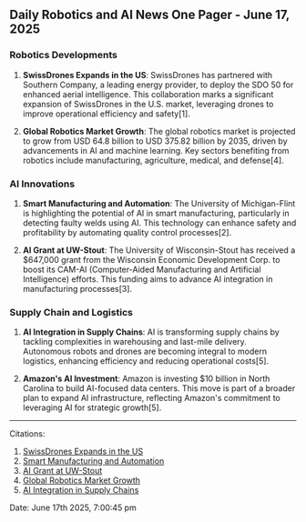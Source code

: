 ## Daily Robotics and AI News One Pager - June 17, 2025

### **Robotics Developments**

1. **SwissDrones Expands in the US**: SwissDrones has partnered with Southern Company, a leading energy provider, to deploy the SDO 50 for enhanced aerial intelligence. This collaboration marks a significant expansion of SwissDrones in the U.S. market, leveraging drones to improve operational efficiency and safety[1].

2. **Global Robotics Market Growth**: The global robotics market is projected to grow from USD 64.8 billion to USD 375.82 billion by 2035, driven by advancements in AI and machine learning. Key sectors benefiting from robotics include manufacturing, agriculture, medical, and defense[4].

### **AI Innovations**

1. **Smart Manufacturing and Automation**: The University of Michigan-Flint is highlighting the potential of AI in smart manufacturing, particularly in detecting faulty welds using AI. This technology can enhance safety and profitability by automating quality control processes[2].

2. **AI Grant at UW-Stout**: The University of Wisconsin-Stout has received a $647,000 grant from the Wisconsin Economic Development Corp. to boost its CAM-AI (Computer-Aided Manufacturing and Artificial Intelligence) efforts. This funding aims to advance AI integration in manufacturing processes[3].

### **Supply Chain and Logistics**

1. **AI Integration in Supply Chains**: AI is transforming supply chains by tackling complexities in warehousing and last-mile delivery. Autonomous robots and drones are becoming integral to modern logistics, enhancing efficiency and reducing operational costs[5].

2. **Amazon's AI Investment**: Amazon is investing $10 billion in North Carolina to build AI-focused data centers. This move is part of a broader plan to expand AI infrastructure, reflecting Amazon's commitment to leveraging AI for strategic growth[5].

---

Citations:
1. [SwissDrones Expands in the US](https://www.roboticstomorrow.com/news/2025/06/17/swissdrones-expands-in-the-us-with-new-customer-southern-company/24933/)
2. [Smart Manufacturing and Automation](https://news.umflint.edu/2025/06/17/learn-more-about-studying-smart-manufacturing-and-automation-at-um-flint/)
3. [AI Grant at UW-Stout](https://www.wisconsin.edu/all-in-wisconsin/story/advancing-ai-647000-wisconsin-economic-development-corp-grant-will-boost-uw-stout-cam-ai-effort/)
4. [Global Robotics Market Growth](https://www.globenewswire.com/news-release/2025/06/16/3099631/0/en/Robotics-Market-Industry-Research-Report-2025-North-America-Leading-Robotics-Revolution-Asia-Expected-to-Surge-by-2035.html)
5. [AI Integration in Supply Chains](https://logisticsviewpoints.com/2025/06/13/ai-integration-autonomous-robotics-and-strategic-visions-the-future-of-supply-chains-news-for-the-week-of-june-8th/)

Date: June 17th 2025, 7:00:45 pm